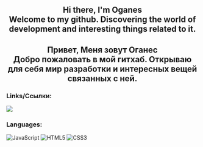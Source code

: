 
<h2 align="center">Hi there, I'm Oganes <br>
Welcome to my github.  Discovering the world of development and interesting things related to it. </h2>

<h2 align="center">
  Привет, Меня зовут Оганес <br> 
  Добро пожаловать в мой гитхаб. Открываю для себя мир разработки и интересных вещей связанных с ней.
</h2>

<h3>Links/Ссылки:</h3>  
<img src ='https://www.codewars.com/users/NBhey/badges/small'>

<h3>Languages:</h3>
<img src="https://img.shields.io/badge/javascript-%23323330.svg?style=for-the-badge&logo=javascript&logoColor=%23F7DF1E" alt="JavaScript"> <img src ="https://img.shields.io/badge/html5-%23E34F26.svg?style=for-the-badge&logo=html5&logoColor=white" alt="HTML5">
<img src = "https://img.shields.io/badge/css3-%231572B6.svg?style=for-the-badge&logo=css3&logoColor=white" alt='CSS3'>











